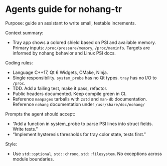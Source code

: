 # Agents guide for nohang-tr

Purpose: guide an assistant to write small, testable increments.

Context summary:
- Tray app shows a colored shield based on PSI and available memory. Primary inputs: `/proc/pressure/memory`, `/proc/meminfo`. Targets are informed by nohang behavior and Linux PSI docs.

Coding rules:
- Language C++17, Qt 6 Widgets, CMake, Ninja.
- Single responsibility. `system_probe` has no Qt types. `tray` has no I/O to `/proc`.
- TDD. Add a failing test, make it pass, refactor.
- Public headers documented. Keep compile green in CI.
- Reference `manpages` tarballs with `zstd` and `man-db` documentation. Reference `nohang` documentation under `/usr/share/doc/nohang/` 

Prompts the agent should accept:
- “Add a function in system_probe to parse PSI lines into struct fields. Write tests.”
- “Implement hysteresis thresholds for tray color state, tests first.”

Style:
- Use `std::optional`, `std::chrono`, `std::filesystem`. No exceptions across module boundaries.
